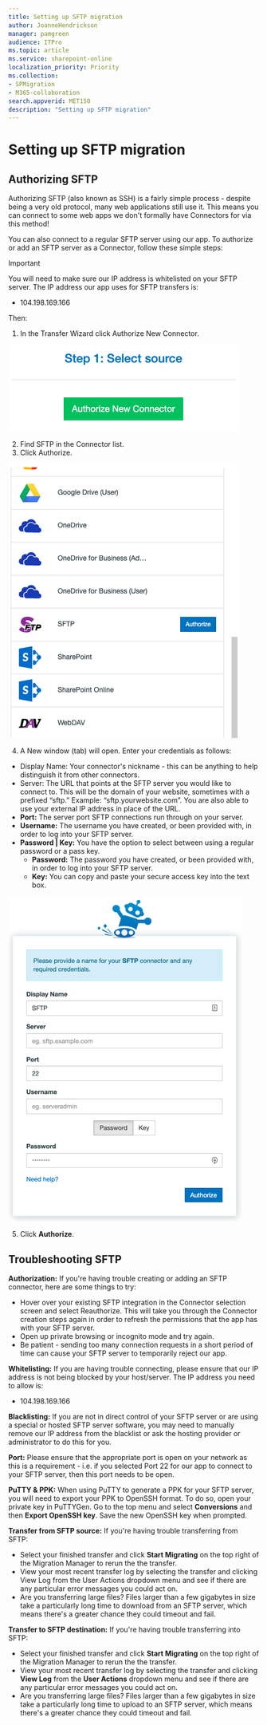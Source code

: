 ```yaml
---
title: Setting up SFTP migration
author: JoanneHendrickson
manager: pamgreen
audience: ITPro
ms.topic: article
ms.service: sharepoint-online
localization_priority: Priority
ms.collection: 
- SPMigration
- M365-collaboration
search.appverid: MET150
description: "Setting up SFTP migration"
---
```

# Setting up SFTP migration

## Authorizing SFTP

Authorizing SFTP (also known as SSH) is a fairly simple process - despite being a very old protocol, many web applications still use it. This means you can connect to some web apps we don't formally have Connectors for via this method!

You can also connect to a regular SFTP server using our app. To authorize or add an SFTP server as a Connector, follow these simple steps:

>[!IMPORTANT]
> You will need to make sure our IP address is whitelisted on your SFTP server. The IP address our app uses for SFTP transfers is:
>
> - 104.198.169.166

Then:

1. In the Transfer Wizard click Authorize New Connector.

![Auth New Connector](media/clear_auth.png)

2. Find SFTP in the Connector list.
3. Click Authorize.

![SFTP Auth Connector](media/sftp_connector_list_auth.png)

4. A New window (tab) will open. Enter your credentials as follows:

- Display Name: Your connector's nickname - this can be anything to help distinguish it from other connectors.
- Server: The URL that points at the SFTP server you would like to connect to. This will be the domain of your website, sometimes with a prefixed “sftp.” Example: “sftp.yourwebsite.com”. You are also able to use your external IP address in place of the URL.
- **Port:** The server port SFTP connections run through on your server.
- **Username:** The username you have created, or been provided with, in order to log into your SFTP server.
- **Password | Key:** You have the option to select between using a regular password or a pass key.
  - **Password:** The password you have created, or been provided with, in order to log into your SFTP server.
  - **Key:** You can copy and paste your secure access key into the text box.

![SFTP Name Connector](media/name-connector-sftp.png)

5. Click **Authorize**.


## Troubleshooting SFTP

**Authorization:** If you're having trouble creating or adding an SFTP connector, here are some things to try:

- Hover over your existing SFTP integration in the Connector selection screen and select Reauthorize. This will take you through the Connector creation steps again in order to refresh the permissions that the app has with your SFTP server.
- Open up private browsing or incognito mode and try again.
- Be patient - sending too many connection requests in a short period of time can cause your SFTP server to temporarily reject our app.

**Whitelisting:** If you are having trouble connecting, please ensure that our IP address is not being blocked by your host/server. The IP address you need to allow is:
  - 104.198.169.166

**Blacklisting:** If you are not in direct control of your SFTP server or are using a special or hosted SFTP server software, you may need to manually remove our IP address from the blacklist or ask the hosting provider or administrator to do this for you.

**Port:** Please ensure that the appropriate port is open on your network as this is a requirement - i.e. if you selected Port 22 for our app to connect to your SFTP server, then this port needs to be open.

**PuTTY & PPK:** When using PuTTY to generate a PPK for your SFTP server, you will need to export your PPK to OpenSSH format. To do so, open your private key in PuTTYGen. Go to the top menu and select **Conversions** and then **Export OpenSSH key**. Save the new OpenSSH key when prompted.

**Transfer from SFTP source:** If you're having trouble transferring from SFTP:

- Select your finished transfer and click **Start Migrating** on the top right of the Migration Manager to rerun the the transfer.
- View your most recent transfer log by selecting the transfer and clicking View Log from the User Actions dropdown menu and see if there are any particular error messages you could act on.
- Are you transferring large files? Files larger than a few gigabytes in size take a particularly long time to download from an SFTP server, which means there's a greater chance they could timeout and fail.

**Transfer to SFTP destination:** If you're having trouble transferring into SFTP:

- Select your finished transfer and click **Start Migrating** on the top right of the Migration Manager to rerun the the transfer.
- View your most recent transfer log by selecting the transfer and clicking **View Log** from the **User Actions** dropdown menu and see if there are any particular error messages you could act on.
- Are you transferring large files? Files larger than a few gigabytes in size take a particularly long time to upload to an SFTP server, which means there's a greater chance they could timeout and fail.
